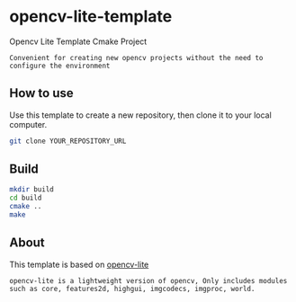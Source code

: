 # opencv-lite-template
Opencv Lite Template Cmake Project
```
Convenient for creating new opencv projects without the need to configure the environment
```

## How to use

Use this template to create a new repository, then clone it to your local computer.

```bash
git clone YOUR_REPOSITORY_URL
```

## Build

```bash
mkdir build
cd build
cmake ..
make
```

## About

This template is based on [opencv-lite](https://github.com/GengGode/opencv-lite-shared-world)

```
opencv-lite is a lightweight version of opencv, Only includes modules such as core, features2d, highgui, imgcodecs, imgproc, world.
```
